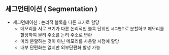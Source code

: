 ## 세그먼테이션 ( Segmentation )
- 세그먼테이션 : 논리적 블록을 다른 크기로 할당
  - 메모리를 서로 크기가 다른 논리적인 블록 단위인 `세그먼트`로 분할하고 메모리를 할당하여 물리 주소를 논리 주소로 변환
  - 미리 분할하는 것이 아닌 메모리를 사용할 시점에 할당
  - 내부 단편화는 없지만 외부단편화 발생 가능
